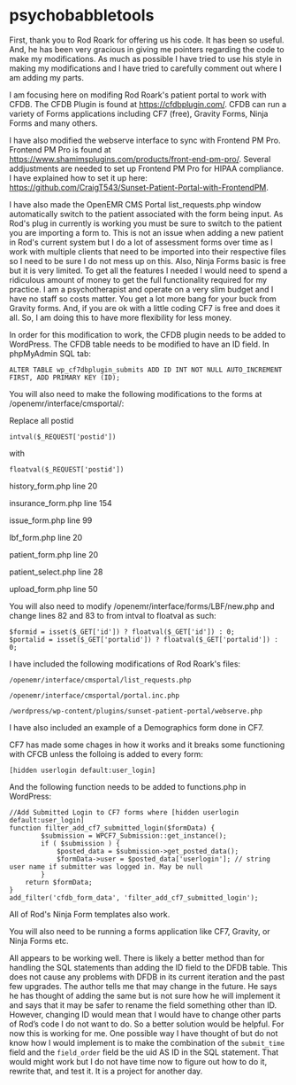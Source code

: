 # psychobabbletools
First, thank you to Rod Roark for offering us his code.  It has been so useful.  And, he has been very gracious in giving me pointers regarding the code to make my modifications.  As much as possible I have tried to use his style in making my modifications and I have tried to carefully comment out where I am adding my parts.

I am focusing here on modifing Rod Roark's patient portal to work with CFDB. The CFDB Plugin is found at https://cfdbplugin.com/. CFDB can run a variety of Forms applications including CF7 (free), Gravity Forms, Ninja Forms and many others.  

I have also modified the webserve interface to sync with Frontend PM Pro.  Frontend PM Pro is found at https://www.shamimsplugins.com/products/front-end-pm-pro/. Several addjustments are needed to set up Frontend PM Pro for HIPAA compliance.  I have explained how to set it up here: https://github.com/CraigT543/Sunset-Patient-Portal-with-FrontendPM.

I have also made the OpenEMR CMS Portal list_requests.php window automatically switch to the patient associated with the form being input. As Rod's plug in currently is working you must be sure to switch to the patient you are importing a form to.  This is not an issue when adding a new patient in Rod's current system but I do a lot of assessment forms over time as I work with multiple clients that need to be imported into their respective files so I need to be sure I do not mess up on this.  Also, Ninja Forms basic is free but it is very limited.  To get all the features I needed I would need to spend a ridiculous amount of money to get the full functionality required for my practice.  I am a psychotherapist and operate on a very slim budget and I have no staff so costs matter.  You get a lot more bang for your buck from Gravity forms.  And, if you are ok with a little coding CF7 is free and does it all.  So, I am doing this to have more flexibility for less money.

In order for this modification to work, the CFDB plugin needs to be added to WordPress.  The CFDB table needs to be modified to have an ID field. In phpMyAdmin SQL tab:

    ALTER TABLE wp_cf7dbplugin_submits ADD ID INT NOT NULL AUTO_INCREMENT FIRST, ADD PRIMARY KEY (ID);
    
    
You will also need to make the following modifications to the forms at /openemr/interface/cmsportal/:

 Replace all postid 

	intval($_REQUEST['postid'])

 with 

	floatval($_REQUEST['postid'])

history_form.php line 20

insurance_form.php line 154

issue_form.php line 99

lbf_form.php line 20

patient_form.php line 20

patient_select.php line 28

upload_form.php line 50

You will also need to modify /openemr/interface/forms/LBF/new.php and change lines 82 and 83 to from intval to floatval as such:

    $formid = isset($_GET['id']) ? floatval($_GET['id']) : 0;
    $portalid = isset($_GET['portalid']) ? floatval($_GET['portalid']) : 0;


I have included the following modifications of Rod Roark's files:

    /openemr/interface/cmsportal/list_requests.php

    /openemr/interface/cmsportal/portal.inc.php

    /wordpress/wp-content/plugins/sunset-patient-portal/webserve.php

I have also included an example of a Demographics form done in CF7.  

CF7 has made some chages in how it works and it breaks some functioning with CFCB unless the folloing is added to every form:

    [hidden userlogin default:user_login]
	
And the following function needs to be added to functions.php in WordPress:

	//Add Submitted Login to CF7 forms where [hidden userlogin default:user_login]
	function filter_add_cf7_submitted_login($formData) {
			$submission = WPCF7_Submission::get_instance();
			if ( $submission ) {
				$posted_data = $submission->get_posted_data();
				$formData->user = $posted_data['userlogin']; // string user name if submitter was logged in. May be null
			}
		return $formData;
	}
	add_filter('cfdb_form_data', 'filter_add_cf7_submitted_login');		


All of Rod's Ninja Form templates also work.

You will also need to be running a forms application like CF7, Gravity, or Ninja Forms etc.

All appears to be working well. There is likely a better method than for handling the SQL statements than adding the ID field to the DFDB table. This does not cause any problems with DFDB in its current iteration and the past few upgrades.  The author tells me that may change in the future.  He says he has thought of adding the same but is not sure how he will implement it and says that it may be safer to rename the field something other than ID.  However, changing ID would mean that I would have to change other parts of Rod’s code I do not want to do.  So a better solution would be helpful.  For now this is working for me.  One possible way I have thought of but do not know how I would implement is to  make the combination of the `submit_time` field and the `field_order` field be the uid AS ID in the SQL statement.  That would might work but I do not have time now to figure out how to do it, rewrite that, and test it.  It is a project for another day.  
